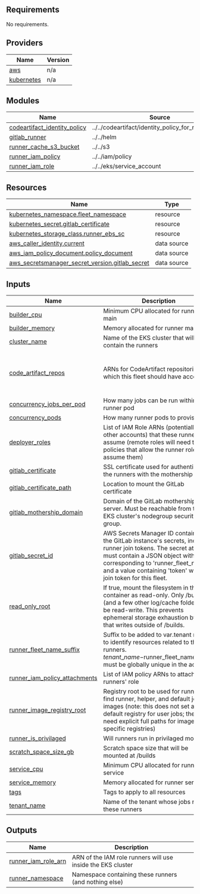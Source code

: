 <!-- BEGIN_TF_DOCS -->
## Requirements

No requirements.

## Providers

| Name | Version |
|------|---------|
| <a name="provider_aws"></a> [aws](#provider\_aws) | n/a |
| <a name="provider_kubernetes"></a> [kubernetes](#provider\_kubernetes) | n/a |

## Modules

| Name | Source | Version |
|------|--------|---------|
| <a name="module_codeartifact_identity_policy"></a> [codeartifact\_identity\_policy](#module\_codeartifact\_identity\_policy) | ../../codeartifact/identity_policy_for_repo_access | n/a |
| <a name="module_gitlab_runner"></a> [gitlab\_runner](#module\_gitlab\_runner) | ../../helm | n/a |
| <a name="module_runner_cache_s3_bucket"></a> [runner\_cache\_s3\_bucket](#module\_runner\_cache\_s3\_bucket) | ../../s3 | n/a |
| <a name="module_runner_iam_policy"></a> [runner\_iam\_policy](#module\_runner\_iam\_policy) | ../../iam/policy | n/a |
| <a name="module_runner_iam_role"></a> [runner\_iam\_role](#module\_runner\_iam\_role) | ../../eks/service_account | n/a |

## Resources

| Name | Type |
|------|------|
| [kubernetes_namespace.fleet_namespace](https://registry.terraform.io/providers/hashicorp/kubernetes/latest/docs/resources/namespace) | resource |
| [kubernetes_secret.gitlab_certificate](https://registry.terraform.io/providers/hashicorp/kubernetes/latest/docs/resources/secret) | resource |
| [kubernetes_storage_class.runner_ebs_sc](https://registry.terraform.io/providers/hashicorp/kubernetes/latest/docs/resources/storage_class) | resource |
| [aws_caller_identity.current](https://registry.terraform.io/providers/hashicorp/aws/latest/docs/data-sources/caller_identity) | data source |
| [aws_iam_policy_document.policy_document](https://registry.terraform.io/providers/hashicorp/aws/latest/docs/data-sources/iam_policy_document) | data source |
| [aws_secretsmanager_secret_version.gitlab_secret](https://registry.terraform.io/providers/hashicorp/aws/latest/docs/data-sources/secretsmanager_secret_version) | data source |

## Inputs

| Name | Description | Type | Default | Required |
|------|-------------|------|---------|:--------:|
| <a name="input_builder_cpu"></a> [builder\_cpu](#input\_builder\_cpu) | Minimum CPU allocated for runner main | `string` | `"500m"` | no |
| <a name="input_builder_memory"></a> [builder\_memory](#input\_builder\_memory) | Memory allocated for runner main | `string` | `"2Gi"` | no |
| <a name="input_cluster_name"></a> [cluster\_name](#input\_cluster\_name) | Name of the EKS cluster that will contain the runners | `string` | n/a | yes |
| <a name="input_code_artifact_repos"></a> [code\_artifact\_repos](#input\_code\_artifact\_repos) | ARNs for CodeArtifact repositories to which this fleet should have access | <pre>object({<br/>    pull         = set(string)<br/>    push         = set(string)<br/>    pull_through = set(string)<br/>  })</pre> | <pre>{<br/>  "pull": [],<br/>  "pull_through": [],<br/>  "push": []<br/>}</pre> | no |
| <a name="input_concurrency_jobs_per_pod"></a> [concurrency\_jobs\_per\_pod](#input\_concurrency\_jobs\_per\_pod) | How many jobs can be run within each runner pod | `number` | `6` | no |
| <a name="input_concurrency_pods"></a> [concurrency\_pods](#input\_concurrency\_pods) | How many runner pods to provision | `number` | `4` | no |
| <a name="input_deployer_roles"></a> [deployer\_roles](#input\_deployer\_roles) | List of IAM Role ARNs (potentially in other accounts) that these runners can assume (remote roles will need trust policies that allow the runner role to assume them) | `list(string)` | `[]` | no |
| <a name="input_gitlab_certificate"></a> [gitlab\_certificate](#input\_gitlab\_certificate) | SSL certificate used for authenticating the runners with the mothership | `string` | n/a | yes |
| <a name="input_gitlab_certificate_path"></a> [gitlab\_certificate\_path](#input\_gitlab\_certificate\_path) | Location to mount the GitLab certificate | `string` | n/a | yes |
| <a name="input_gitlab_mothership_domain"></a> [gitlab\_mothership\_domain](#input\_gitlab\_mothership\_domain) | Domain of the GitLab mothership server. Must be reachable from the EKS cluster's nodegroup security group. | `string` | n/a | yes |
| <a name="input_gitlab_secret_id"></a> [gitlab\_secret\_id](#input\_gitlab\_secret\_id) | AWS Secrets Manager ID containing the GitLab instance's secrets, including runner join tokens. The secret at this ID must contain a JSON object with a key corresponding to 'runner\_fleet\_name' and a value containing 'token' with the join token for this fleet. | `string` | n/a | yes |
| <a name="input_read_only_root"></a> [read\_only\_root](#input\_read\_only\_root) | If true, mount the filesystem in the root container as read-only. Only /builds (and a few other log/cache folders) will be read-write. This prevents ephemeral storage exhaustion by code that writes outside of /builds. | `bool` | `false` | no |
| <a name="input_runner_fleet_name_suffix"></a> [runner\_fleet\_name\_suffix](#input\_runner\_fleet\_name\_suffix) | Suffix to be added to var.tenant name to identify resources related to these runners. $tenant\_name-$runner\_fleet\_name\_suffix must be globally unique in the account | `string` | `"default"` | no |
| <a name="input_runner_iam_policy_attachments"></a> [runner\_iam\_policy\_attachments](#input\_runner\_iam\_policy\_attachments) | List of IAM policy ARNs to attach to the runners' role | `list(string)` | `[]` | no |
| <a name="input_runner_image_registry_root"></a> [runner\_image\_registry\_root](#input\_runner\_image\_registry\_root) | Registry root to be used for runners to find runner, helper, and default job images (note: this does not set a default registry for user jobs; they'll still need explicit full paths for images in specific registries) | `string` | `"381492150796.dkr.ecr.us-east-1.amazonaws.com"` | no |
| <a name="input_runner_is_privilaged"></a> [runner\_is\_privilaged](#input\_runner\_is\_privilaged) | Will runners run in privilaged mode? | `bool` | `false` | no |
| <a name="input_scratch_space_size_gb"></a> [scratch\_space\_size\_gb](#input\_scratch\_space\_size\_gb) | Scratch space size that will be mounted at /builds | `number` | `6` | no |
| <a name="input_service_cpu"></a> [service\_cpu](#input\_service\_cpu) | Minimum CPU allocated for runner service | `string` | `"500m"` | no |
| <a name="input_service_memory"></a> [service\_memory](#input\_service\_memory) | Memory allocated for runner service | `string` | `"512Mi"` | no |
| <a name="input_tags"></a> [tags](#input\_tags) | Tags to apply to all resources | `map(string)` | `{}` | no |
| <a name="input_tenant_name"></a> [tenant\_name](#input\_tenant\_name) | Name of the tenant whose jobs run on these runners | `string` | n/a | yes |

## Outputs

| Name | Description |
|------|-------------|
| <a name="output_runner_iam_role_arn"></a> [runner\_iam\_role\_arn](#output\_runner\_iam\_role\_arn) | ARN of the IAM role runners will use inside the EKS cluster |
| <a name="output_runner_namespace"></a> [runner\_namespace](#output\_runner\_namespace) | Namespace containing these runners (and nothing else) |
<!-- END_TF_DOCS -->
